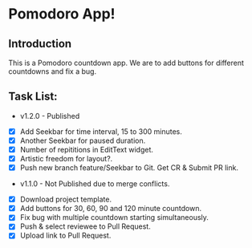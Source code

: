 # Pomodoro App!

## Introduction
This is a Pomodoro countdown app. We are to add buttons for different countdowns and fix a bug.

## Task List:
- v1.2.0 - Published
- [x] Add Seekbar for time interval, 15 to 300 minutes.
- [x] Another Seekbar for paused duration.
- [x] Number of repititions in EditText widget.
- [x] Artistic freedom for layout?.
- [x] Push new branch feature/Seekbar to Git. Get CR & Submit PR link.

- v1.1.0 - Not Published due to merge conflicts.
- [x] Download project template.
- [x] Add buttons for 30, 60, 90 and 120 minute countdown.
- [x] Fix bug with multiple countdown starting simultaneously.
- [x] Push & select reviewee to Pull Request.
- [x] Upload link to Pull Request.
